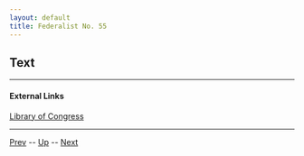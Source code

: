 ```yaml
---
layout: default
title: Federalist No. 55
---
```


## Text

---
#### External Links
[Library of Congress]()

---

[Prev](54.md) -- [Up](README.md) -- [Next](56.md)
